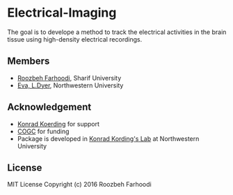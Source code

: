 # Electrical-Imaging
The goal is to develope a method to track the electrical activities in the brain tissue using high-density electrical recordings. 


## Members

- [Roozbeh Farhoodi](http://kordinglab.com/people/roozbeh_farhoodi/index.html), Sharif University
- [Eva, L.Dyer](https://github.com/evadyer), Northwestern University

## Acknowledgement

- [Konrad Koerding](http://kordinglab.com) for support
- [COGC](http://cogc.ir/) for funding
- Package is developed in [Konrad Kording's Lab](http://kordinglab.com/) at Northwestern University
## License

MIT License Copyright (c) 2016 Roozbeh Farhoodi
